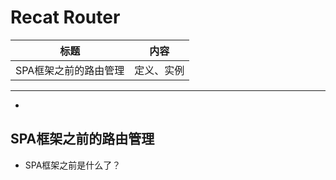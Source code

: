 # Recat Router

| 标题 | 内容 |
| --- | --- |
| SPA框架之前的路由管理  | 定义、实例  |

------

- 


## SPA框架之前的路由管理

- SPA框架之前是什么了？


